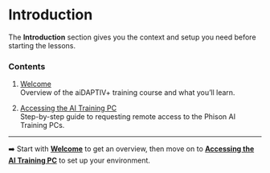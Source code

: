 # Introduction 

The **Introduction** section gives you the context and setup you need before starting the lessons.  

### Contents  

1. [Welcome](https://github.com/aiDAPTIV-Phison/aiDAPTIV-Training-Course/tree/main/1-Introduction/01-welcome)  
   Overview of the aiDAPTIV+ training course and what you’ll learn.  

2. [Accessing the AI Training PC](https://github.com/aiDAPTIV-Phison/aiDAPTIV-Training-Course/tree/main/1-Introduction/02-accessing-the-AI-Training-PC)  
   Step-by-step guide to requesting remote access to the Phison AI Training PCs.  

---  

➡️ Start with **[Welcome](welcome/README.md)** to get an overview, then move on to **[Accessing the AI Training PC](accessing-training-pc/README.md)** to set up your environment.  